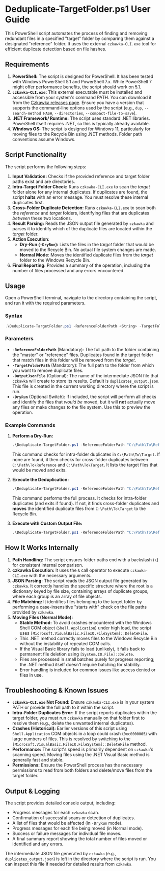 # Deduplicate-TargetFolder.ps1 User Guide

This PowerShell script automates the process of finding and removing redundant files in a specified "target" folder by comparing them against a designated "reference" folder. It uses the external `czkawka-CLI.exe` tool for efficient duplicate detection based on file hashes.

## Requirements

1. **PowerShell:** The script is designed for PowerShell. It has been tested with Windows PowerShell 5.1 and PowerShell 7.x. While PowerShell 7 might offer performance benefits, the script should work on 5.1.
2. **`czkawka-CLI.exe`:** This external executable must be installed and accessible from your system's command PATH. You can download it from the [Czkawka releases page](https://github.com/qarmin/czkawka/releases). Ensure you have a version that supports the command-line options used by the script (e.g., `dup`, `--search-method HASH`, `--directories`, `--compact-file-to-save`).
3. **.NET Framework/ Runtime:** The script uses standard .NET libraries. PowerShell itself requires .NET, so this is typically already available.
4. **Windows OS:** The script is designed for Windows 11, particularly for moving files to the Recycle Bin using .NET methods. Folder path conventions assume Windows.

## Script Functionality

The script performs the following steps:

1. **Input Validation:** Checks if the provided reference and target folder paths exist and are directories.
2. **Intra-Target Folder Check:** Runs `czkawka-CLI.exe` to scan the *target* folder alone for any internal duplicates. If duplicates are found, the script **halts** with an error message. You must resolve these internal duplicates first.
3. **Cross-Folder Duplicate Detection:** Runs `czkawka-CLI.exe` to scan both the *reference* and *target* folders, identifying files that are duplicates *between* these two locations.
4. **Result Parsing:** Reads the JSON output file generated by `czkawka` and parses it to identify which of the duplicate files are located within the *target* folder.
5. **Action Execution:**
    * **Dry-Run (`-DryRun`):** Lists the files in the *target* folder that would be moved to the Recycle Bin. No actual file system changes are made.
    * **Normal Mode:** Moves the identified duplicate files from the *target* folder to the Windows Recycle Bin.
6. **Final Reporting:** Provides a summary of the operation, including the number of files processed and any errors encountered.

## Usage

Open a PowerShell terminal, navigate to the directory containing the script, and run it with the required parameters.

### Syntax

```powershell
.\Deduplicate-TargetFolder.ps1 -ReferenceFolderPath <String> -TargetFolderPath <String> [-OutputJsonFile <String>] [-DryRun]
```

### Parameters

* **`-ReferenceFolderPath`** (Mandatory): The full path to the folder containing the "master" or "reference" files. Duplicates found in the target folder that match files in this folder will be removed from the *target*.
* **`-TargetFolderPath`** (Mandatory): The full path to the folder from which you want to remove duplicate files.
* **`-OutputJsonFile`** (Optional): The name of the intermediate JSON file that `czkawka` will create to store its results. Default is `duplicates_output.json`. This file is created in the current working directory where the script is run.
* **`-DryRun`** (Optional Switch): If included, the script will perform all checks and identify the files that *would be* moved, but it will **not** actually move any files or make changes to the file system. Use this to preview the operation.

### Example Commands

1. **Perform a Dry-Run:**
    
    ```powershell
    .\Deduplicate-TargetFolder.ps1 -ReferenceFolderPath "C:\Path\To\Reference" -TargetFolderPath "C:\Path\To\Target" -DryRun
    ```
    
    This command checks for intra-folder duplicates in `C:\Path\To\Target`. If none are found, it then checks for cross-folder duplicates between `C:\Path\To\Reference` and `C:\Path\To\Target`. It lists the target files that would be moved and exits.
2. **Execute the Deduplication:**
    
    ```powershell
    .\Deduplicate-TargetFolder.ps1 -ReferenceFolderPath "C:\Path\To\Reference" -TargetFolderPath "C:\Path\To\Target"
    ```
    
    This command performs the full process. It checks for intra-folder duplicates (and exits if found). If not, it finds cross-folder duplicates and **moves** the identified duplicate files from `C:\Path\To\Target` to the Recycle Bin.
3. **Execute with Custom Output File:**
    
    ```powershell
    .\Deduplicate-TargetFolder.ps1 -ReferenceFolderPath "C:\Path\To\Reference" -TargetFolderPath "C:\Path\To\Target" -OutputJsonFile "my_results.json"
    ```

## How It Works Internally

1. **Path Handling:** The script ensures folder paths end with a backslash (`\`) for consistent internal comparison.
2. **czkawka Execution:** It uses the `&` call operator to execute `czkawka-CLI.exe` with the necessary arguments.
3. **JSON Parsing:** The script reads the JSON output file generated by `czkawka`. It correctly handles the specific structure where the root is a dictionary keyed by file size, containing arrays of duplicate groups, where each group is an array of file objects.
4. **File Matching:** It identifies files belonging to the target folder by performing a case-insensitive "starts with" check on the file paths provided by `czkawka`.
5. **Moving Files (Normal Mode):**
    * **Stable Method:** To avoid crashes encountered with the Windows Shell COM object (`Shell.Application`) under high load, the script uses `[Microsoft.VisualBasic.FileIO.FileSystem]::DeleteFile`.
    * This .NET method correctly moves files to the Windows Recycle Bin without the instability of repeated COM calls.
    * If the Visual Basic library fails to load (unlikely), it falls back to permanent file deletion using `[System.IO.File]::Delete`.
    * Files are processed in small batches purely for progress reporting; the .NET method itself doesn't require batching for stability.
    * Error handling is included for common issues like access denied or files in use.

## Troubleshooting & Known Issues

* **`czkawka-CLI.exe` Not Found:** Ensure `czkawka-CLI.exe` is in your system PATH or provide the full path to it within the script.
* **Intra-Folder Duplicates Error:** If the script reports duplicates within the target folder, you must run `czkawka` manually on that folder first to resolve them (e.g., delete the unwanted internal duplicates).
* **Crashes (Historical):** Earlier versions of this script using `Shell.Application` COM objects in a loop could crash (`0xc0000005`) with large numbers of files. This is resolved by switching to the `[Microsoft.VisualBasic.FileIO.FileSystem]::DeleteFile` method.
* **Performance:** The script's speed is primarily dependent on `czkawka`'s scanning speed. Moving files using the .NET Visual Basic method is generally fast and stable.
* **Permissions:** Ensure the PowerShell process has the necessary permissions to read from both folders and delete/move files from the target folder.

## Output & Logging

The script provides detailed console output, including:

* Progress messages for each `czkawka` scan.
* Confirmation of successful scans or detection of duplicates.
* A list of files that would be affected (in `-DryRun` mode).
* Progress messages for each file being moved (in Normal mode).
* Success or failure messages for individual file moves.
* A final summary report showing the total number of files moved or identified and any errors.

The intermediate JSON file generated by `czkawka` (e.g., `duplicates_output.json`) is left in the directory where the script is run. You can inspect this file if needed for detailed results from `czkawka`.

